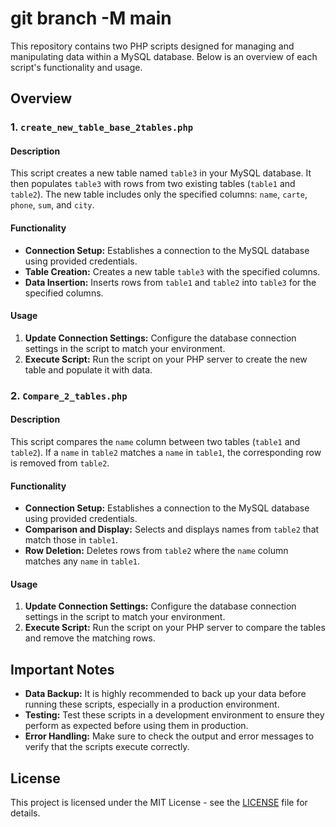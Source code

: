 # git branch -M main


This repository contains two PHP scripts designed for managing and manipulating data within a MySQL database. Below is an overview of each script's functionality and usage.

## Overview

### 1. `create_new_table_base_2tables.php`

#### Description

This script creates a new table named `table3` in your MySQL database. It then populates `table3` with rows from two existing tables (`table1` and `table2`). The new table includes only the specified columns: `name`, `carte`, `phone`, `sum`, and `city`.

#### Functionality

- **Connection Setup:** Establishes a connection to the MySQL database using provided credentials.
- **Table Creation:** Creates a new table `table3` with the specified columns.
- **Data Insertion:** Inserts rows from `table1` and `table2` into `table3` for the specified columns.

#### Usage

1. **Update Connection Settings:** Configure the database connection settings in the script to match your environment.
2. **Execute Script:** Run the script on your PHP server to create the new table and populate it with data.

### 2. `Compare_2_tables.php`

#### Description

This script compares the `name` column between two tables (`table1` and `table2`). If a `name` in `table2` matches a `name` in `table1`, the corresponding row is removed from `table2`.

#### Functionality

- **Connection Setup:** Establishes a connection to the MySQL database using provided credentials.
- **Comparison and Display:** Selects and displays names from `table2` that match those in `table1`.
- **Row Deletion:** Deletes rows from `table2` where the `name` column matches any `name` in `table1`.

#### Usage

1. **Update Connection Settings:** Configure the database connection settings in the script to match your environment.
2. **Execute Script:** Run the script on your PHP server to compare the tables and remove the matching rows.

## Important Notes

- **Data Backup:** It is highly recommended to back up your data before running these scripts, especially in a production environment.
- **Testing:** Test these scripts in a development environment to ensure they perform as expected before using them in production.
- **Error Handling:** Make sure to check the output and error messages to verify that the scripts execute correctly.

## License

This project is licensed under the MIT License - see the [LICENSE](LICENSE) file for details.

